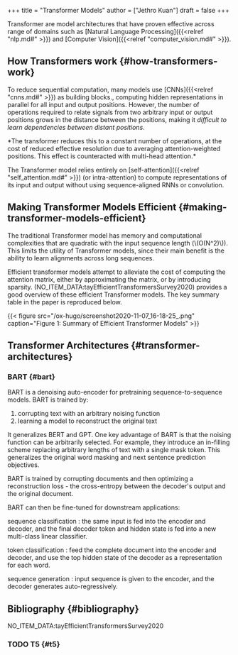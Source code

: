 +++
title = "Transformer Models"
author = ["Jethro Kuan"]
draft = false
+++

Transformer are model architectures that have proven effective across range of
domains such as [Natural Language Processing]({{<relref "nlp.md#" >}}) and [Computer Vision]({{<relref "computer_vision.md#" >}}).


## How Transformers work {#how-transformers-work}

To reduce sequential computation, many models use [CNNs]({{<relref "cnns.md#" >}}) as building blocks.,
computing hidden representations in parallel for all input and output positions.
However, the number of operations required to relate signals from two arbitrary
input or output positions grows in the distance between the positions, making it
_difficult to learn dependencies between distant positions_.

\*The transformer reduces this to a constant number of operations, at the cost of
reduced effective resolution due to averaging attention-weighted positions. This
effect is counteracted with multi-head attention.\*

The Transformer model relies entirely on [self-attention]({{<relref "self_attention.md#" >}}) (or intra-attention) to
compute representations of its input and output without using sequence-aligned
RNNs or convolution.


## Making Transformer Models Efficient {#making-transformer-models-efficient}

The traditional Transformer model has memory and computational complexities that
are quadratic with the input sequence length (\\(O(N^2)\\)). This limits the utility
of Transformer models, since their main benefit is the ability to learn
alignments across long sequences.

Efficient transformer models attempt to alleviate the cost of computing the
attention matrix, either by approximating the matrix, or by introducing
sparsity. (NO\_ITEM\_DATA:tayEfficientTransformersSurvey2020) provides a good overview of
these efficient Transformer models. The key summary table in the paper is
reproduced below.

{{< figure src="/ox-hugo/screenshot2020-11-07_16-18-25_.png" caption="Figure 1: Summary of Efficient Transformer Models" >}}


## Transformer Architectures {#transformer-architectures}


### BART {#bart}

BART is a denoising auto-encoder for pretraining sequence-to-sequence models. BART is trained by:

1.  corrupting text with an arbitrary noising function
2.  learning a model to reconstruct the original text

It generalizes BERT and GPT. One key advantage of BART is that the noising
function can be arbitrarily selected. For example, they introduce an in-filling
scheme replacing arbitrary lengths of text with a single mask token. This
generalizes the original word masking and next sentence prediction objectives.

BART is trained by corrupting documents and then optimizing a reconstruction
loss - the cross-entropy between the decoder's output and the original document.

BART can then be fine-tuned for downstream applications:

sequence classification
: the same input is fed into the encoder and decoder, and the final decoder token and hidden state is fed into a new multi-class linear classifier.

token classification
: feed the complete document into the encoder and decoder, and use the top hidden state of the decoder as a representation for each word.

sequence generation
: input sequence is given to the encoder, and the decoder
    generates auto-regressively.


## Bibliography {#bibliography}

NO\_ITEM\_DATA:tayEfficientTransformersSurvey2020


### <span class="org-todo todo TODO">TODO</span> T5 {#t5}